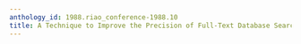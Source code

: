 ```yaml
---
anthology_id: 1988.riao_conference-1988.10
title: A Technique to Improve the Precision of Full-Text Database Search
---
```

